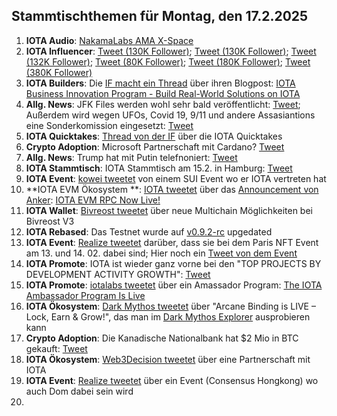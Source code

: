 ## Stammtischthemen für Montag, den 17.2.2025

1. **IOTA Audio**: [NakamaLabs AMA X-Space](https://x.com/Nakama_Labs/status/1886783322602303687)
2. **IOTA Influencer**: [Tweet (130K Follower)](https://x.com/HedgehogTrader/status/1889020323598590235); [Tweet (130K Follower)](https://x.com/KongBTC/status/1888906622694498623); [Tweet (132K Follower)](https://x.com/blackbeardXBT/status/1888997992738275368); [Tweet (80K Follower)](https://x.com/blazing420s/status/1889237793832136870); [Tweet (180K Follower)](https://x.com/CryptoDaku_/status/1890006085781836231); [Tweet (380K Follower)](https://x.com/MerlijnTrader/status/1890355320112730392)
3. **IOTA Builders**: Die [IF macht ein Thread](https://x.com/iota/status/1889313451752718719) über ihren Blogpost: [IOTA Business Innovation Program - Build Real-World Solutions on IOTA](https://blog.iota.org/iota-business-innovation-program/)
4. **Allg. News**: JFK Files werden wohl sehr bald veröffentlicht: [Tweet](https://x.com/libsoftiktok/status/1889411775696896438); Außerdem wird wegen UFOs, Covid 19, 9/11 und andere Assasiantions eine Sonderkomission eingesetzt: [Tweet](https://x.com/bennyjohnson/status/1889408318357098668)
5. **IOTA Quicktakes**: [Thread von der IF](https://x.com/iota/status/1889373989765517494) über die IOTA Quicktakes
6. **Crypto Adoption**: Microsoft Partnerschaft mit Cardano? [Tweet](https://x.com/MinswapIntern/status/1889267803884048674)
7. **Allg. News**: Trump hat mit Putin telefnoniert: [Tweet](https://x.com/MitAktien/status/1889727498423844962)
8. **IOTA Stammtisch**: IOTA Stammtisch am 15.2. in Hamburg: [Tweet](https://x.com/tangle_talk/status/1889748135951430018)
9. **IOTA Event**: [kowei tweetet](https://x.com/kowei1995/status/1889709777908903985) von einem SUI Event wo er IOTA vertreten hat
10. **IOTA EVM Ökosystem **: [IOTA tweetet](https://x.com/iota/status/1889966781780955334) über das [Announcement von Anker](https://x.com/ankr/status/1889974818457714916): [IOTA EVM RPC Now Live!](https://www.ankr.com/blog/iota-evm-rpc-now-live/)
11. **IOTA Wallet**: [Bivreost tweetet](https://x.com/bivreost/status/1889972010056626398) über neue Multichain Möglichkeiten bei Bivreost V3
12. **IOTA Rebased**: Das Testnet wurde auf [v0.9.2-rc](https://github.com/iotaledger/iota/releases/tag/v0.9.2-rc) upgedated
13. **IOTA Event**: [Realize tweetet](https://x.com/realizefinance/status/1889971545910747440) darüber, dass sie bei dem Paris NFT Event am 13. und 14. 02. dabei sind; Hier noch ein [Tweet von dem Event](https://x.com/realizefinance/status/1890035513501135001)
14. **IOTA Promote**: IOTA ist wieder ganz vorne bei den "TOP PROJECTS BY DEVELOPMENT ACTIVITY GROWTH": [Tweet](https://x.com/chain_broker/status/1889721129108959392)
15. **IOTA Promote**: [iotalabs tweetet](https://x.com/iotalabs_/status/1889992723446538743) über ein Amassador Program: [The IOTA Ambassador Program Is Live](http://blog.iotalabs.io/the-iota-ambassador-program-is-live/)
16. **IOTA Ökosystem**: [Dark Mythos tweetet](https://x.com/DarkMythosIOTA/status/1890011864366473522) über "Arcane Binding is LIVE – Lock, Earn & Grow!", das man im [Dark Mythos Explorer](https://explorer.dark-mythos.com/arcane-binding?tab=bind) ausprobieren kann
17. **Crypto Adoption**: Die Kanadische Nationalbank hat $2 Mio in BTC gekauft: [Tweet](https://x.com/Ashcryptoreal/status/1889924453934751827)
18. **IOTA Ökosystem**: [Web3Decision tweetet](https://x.com/web3decision/status/1890047505103986873) über eine Partnerschaft mit IOTA
19. **IOTA Event**: [Realize tweetet](https://x.com/realizefinance/status/1890395607560323212) über ein Event (Consensus Hongkong) wo auch Dom dabei sein wird
20. 
